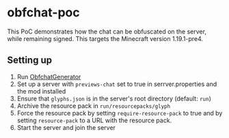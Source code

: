 # obfchat-poc

This PoC demonstrates how the chat can be obfuscated on the server, while remaining signed.
This targets the Minecraft version 1.19.1-pre4.

## Setting up

1. Run [ObfchatGenerator](src/test/java/dev/cubxity/mods/obfchat/gen/ObfchatGenerator.java)
2. Set up a server with `previews-chat` set to true in serrver.properties and the mod installed
3. Ensure that `glyphs.json` is in the server's root directory (default: `run`)
4. Archive the resource pack in `run/resourcepacks/glyph`
5. Force the resource pack by setting `require-resource-pack` to true and by setting `resource-pack` to a URL with the
   resource pack.
6. Start the server and join the server
